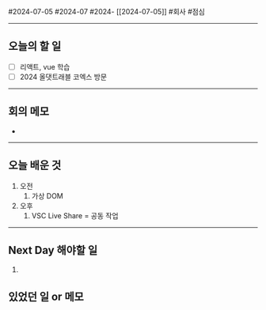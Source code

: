 #2024-07-05 #2024-07 #2024- [[2024-07-05]]
#회사 #점심 

---
## 오늘의 할 일
- [ ] 리액트, vue 학습
- [ ] 2024 올댓트래블 코엑스 방문
---
## 회의 메모
- 
---
## 오늘 배운 것
1. 오전
    1. 가상 DOM 
2. 오후
    1. VSC Live Share = 공동 작업
---
## Next Day 해야할 일
1. 


## 있었던 일 or 메모